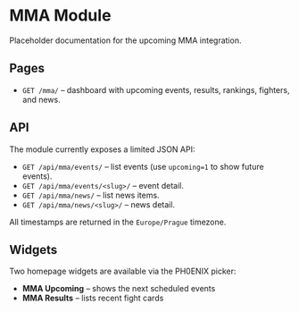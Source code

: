 # MMA Module

Placeholder documentation for the upcoming MMA integration.

## Pages

- `GET /mma/` – dashboard with upcoming events, results, rankings, fighters, and news.

## API

The module currently exposes a limited JSON API:

- `GET /api/mma/events/` – list events (use `upcoming=1` to show future events).
- `GET /api/mma/events/<slug>/` – event detail.
- `GET /api/mma/news/` – list news items.
- `GET /api/mma/news/<slug>/` – news detail.

All timestamps are returned in the `Europe/Prague` timezone.

## Widgets

Two homepage widgets are available via the PH0ENIX picker:

- **MMA Upcoming** – shows the next scheduled events
- **MMA Results** – lists recent fight cards
